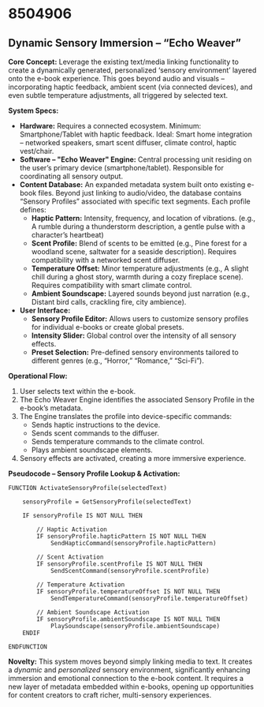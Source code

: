 # 8504906

## Dynamic Sensory Immersion – “Echo Weaver”

**Core Concept:** Leverage the existing text/media linking functionality to create a dynamically generated, personalized ‘sensory environment’ layered onto the e-book experience.  This goes beyond audio and visuals – incorporating haptic feedback, ambient scent (via connected devices), and even subtle temperature adjustments, all triggered by selected text.

**System Specs:**

*   **Hardware:**  Requires a connected ecosystem.  Minimum: Smartphone/Tablet with haptic feedback.  Ideal:  Smart home integration – networked speakers, smart scent diffuser, climate control, haptic vest/chair.
*   **Software – "Echo Weaver" Engine:** Central processing unit residing on the user’s primary device (smartphone/tablet).  Responsible for coordinating all sensory output.
*   **Content Database:** An expanded metadata system built onto existing e-book files.  Beyond just linking to audio/video, the database contains “Sensory Profiles” associated with specific text segments. Each profile defines:
    *   **Haptic Pattern:**  Intensity, frequency, and location of vibrations. (e.g.,  A rumble during a thunderstorm description, a gentle pulse with a character’s heartbeat)
    *   **Scent Profile:**  Blend of scents to be emitted (e.g., Pine forest for a woodland scene, saltwater for a seaside description).  Requires compatibility with a networked scent diffuser.
    *   **Temperature Offset:**  Minor temperature adjustments (e.g.,  A slight chill during a ghost story, warmth during a cozy fireplace scene). Requires compatibility with smart climate control.
    *   **Ambient Soundscape:** Layered sounds beyond just narration (e.g., Distant bird calls, crackling fire, city ambience).
*   **User Interface:**
    *   **Sensory Profile Editor:** Allows users to customize sensory profiles for individual e-books or create global presets.
    *   **Intensity Slider:**  Global control over the intensity of all sensory effects.
    *   **Preset Selection:**  Pre-defined sensory environments tailored to different genres (e.g., “Horror,” “Romance,” “Sci-Fi”).

**Operational Flow:**

1.  User selects text within the e-book.
2.  The Echo Weaver Engine identifies the associated Sensory Profile in the e-book’s metadata.
3.  The Engine translates the profile into device-specific commands:
    *   Sends haptic instructions to the device.
    *   Sends scent commands to the diffuser.
    *   Sends temperature commands to the climate control.
    *   Plays ambient soundscape elements.
4.  Sensory effects are activated, creating a more immersive experience.

**Pseudocode – Sensory Profile Lookup & Activation:**

```
FUNCTION ActivateSensoryProfile(selectedText)

    sensoryProfile = GetSensoryProfile(selectedText)

    IF sensoryProfile IS NOT NULL THEN

        // Haptic Activation
        IF sensoryProfile.hapticPattern IS NOT NULL THEN
            SendHapticCommand(sensoryProfile.hapticPattern)

        // Scent Activation
        IF sensoryProfile.scentProfile IS NOT NULL THEN
            SendScentCommand(sensoryProfile.scentProfile)

        // Temperature Activation
        IF sensoryProfile.temperatureOffset IS NOT NULL THEN
            SendTemperatureCommand(sensoryProfile.temperatureOffset)

        // Ambient Soundscape Activation
        IF sensoryProfile.ambientSoundscape IS NOT NULL THEN
            PlaySoundscape(sensoryProfile.ambientSoundscape)
    ENDIF

ENDFUNCTION
```

**Novelty:** This system moves beyond simply linking media to text.  It creates a *dynamic* and *personalized* sensory environment, significantly enhancing immersion and emotional connection to the e-book content.  It requires a new layer of metadata embedded within e-books, opening up opportunities for content creators to craft richer, multi-sensory experiences.